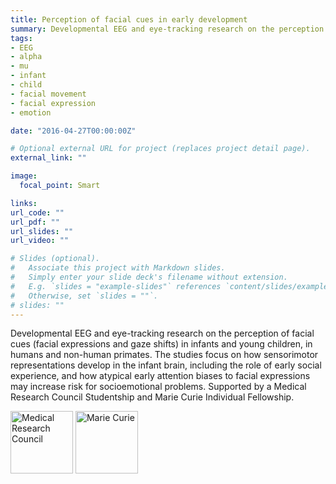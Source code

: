```yaml
---
title: Perception of facial cues in early development
summary: Developmental EEG and eye-tracking research on the perception of facial cues (facial expressions and gaze shifts) in infants and young children, in humans and non-human primates. The studies focus on how sensorimotor representations develop in the infant brain, including the role of early social experience, and how atypical early attention biases to facial expressions may increase risk for socioemotional problems. Supported by a Medical Research Council Studentship and Marie Curie Individual Fellowship.
tags:
- EEG
- alpha
- mu
- infant
- child
- facial movement
- facial expression
- emotion

date: "2016-04-27T00:00:00Z"

# Optional external URL for project (replaces project detail page).
external_link: ""

image:
  focal_point: Smart

links:
url_code: ""
url_pdf: ""
url_slides: ""
url_video: ""

# Slides (optional).
#   Associate this project with Markdown slides.
#   Simply enter your slide deck's filename without extension.
#   E.g. `slides = "example-slides"` references `content/slides/example-slides.md`.
#   Otherwise, set `slides = ""`.
# slides: ""
---
```


Developmental EEG and eye-tracking research on the perception of facial cues (facial expressions and gaze shifts) in infants and young children, in humans and non-human primates. The studies focus on how sensorimotor representations develop in the infant brain, including the role of early social experience, and how atypical early attention biases to facial expressions may increase risk for socioemotional problems. Supported by a Medical Research Council Studentship and Marie Curie Individual Fellowship.

<img src="/mrc.jpg" alt="Medical Research Council" width="100"> <img src="/eu.jpg" alt="Marie Curie" width="100">

